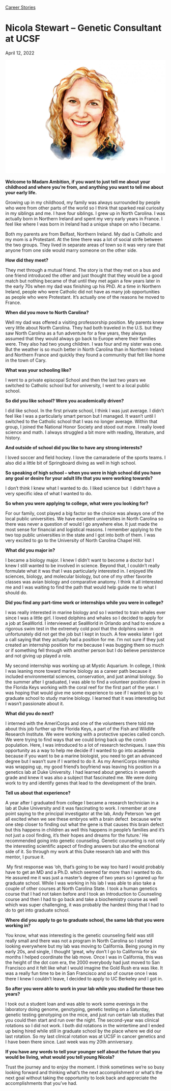 [//]: # (title: Nicola Stewart –Genetic Consultant at UCSF)
[//]: # (url: https://madamambition.com/genetic-consultant-at-ucsf/)
[//]: # (filename: genetic-consultant-at-ucsf.md)
[//]: # (main_image: /articles/images/Nicola-Stewart-image-01-madam-ambition-water-color-scaled-1.jpeg)

[Career Stories](https://madamambition.com/category/career-stories/)

Nicola Stewart – Genetic Consultant at UCSF
===========================================

April 12, 2022

![](/articles/images/Nicola-Stewart-image-01-madam-ambition-water-color-scaled-1.jpeg "Nicola Stewart - image 01 madam-ambition-water-color-scaled")

**Welcome to Madam Ambition, if you want to just tell me about your childhood and where you’re from, and anything you want to tell me about your early life.**

Growing up in my childhood, my family was always surrounded by people who were from other parts of the world so I think that sparked real curiosity in my siblings and me. I have four siblings. I grew up in North Carolina. I was actually born in Northern Ireland and spent my very early years in France. I feel like where I was born in Ireland had a unique shape on who I became.

Both my parents are from Belfast, Northern Ireland. My dad is Catholic and my mom is a Protestant. At the time there was a lot of social strife between the two groups. They lived in separate areas of town so it was very rare that anyone from one side would marry someone on the other side.

**How did they meet?**

They met through a mutual friend. The story is that they met on a bus and one friend introduced the other and just thought that they would be a good match but nothing became of that until they met again a few years later in the early 70s when my dad was finishing up his PhD. At a time in Northern Ireland, people who were Catholic did not have as many job opportunities as people who were Protestant. It’s actually one of the reasons he moved to France.

**When did you move to North Carolina?**

Well my dad was offered a visiting professorship position. My parents knew very little about North Carolina. They had both traveled in the U.S. but they saw North Carolina as a fun adventure for a few years, they always assumed that they would always go back to Europe where their families were. They also had two young children. I was four and my sister was one. But the weather is so much better in North Carolina than in Northern Ireland and Northern France and quickly they found a community that felt like home in the town of Cary.

**What was your schooling like?**

I went to a private episcopal School and then the last two years we switched to Catholic school but for university, I went to a local public school.

**So did you like school? Were you academically driven?**

I did like school. In the first private school, I think I was just average. I didn’t feel like I was a particularly smart person but I managed. It wasn’t until I switched to the Catholic school that I was no longer average. Within that group, I joined the National Honor Society and stood out more. I really loved science and math. I always struggled a bit more with reading, literature, and history.

**And outside of school did you like to have any strong interests?**

I loved soccer and field hockey. I love the camaraderie of the sports teams. I also did a little bit of Springboard diving as well in high school.

**So speaking of high school – when you were in high school did you have any goal or desire for your adult life that you were working towards?**

I don’t think I knew what I wanted to do. I liked science but  I didn’t have a very specific idea of what I wanted to do.

**So when you were applying to college, what were you looking for?**

For our family, cost played a big factor so the choice was always one of the local public universities. We have excellent universities in North Carolina so there was never a question of would I go anywhere else. It just made the most sense for financial and logistical reasons. I remember applying to the two top public universities in the state and I got into both of them. I was very excited to go to the University of North Carolina Chapel Hill.

**What did you major in?**

I became a biology major. I knew I didn’t want to become a doctor but I knew I still wanted to be involved in science. Beyond that, I couldn’t really formulate what it was that I was particularly interested in. I enjoyed life sciences, biology, and molecular biology, but one of my other favorite classes was avian biology and comparative anatomy. I think it all interested me and I was waiting to find the path that would help guide me to what I should do.

**Did you find any part-time work or internships while you were in college?**

I was really interested in marine biology and so I wanted to train whales ever since I was a little girl. I loved dolphins and whales so I decided to apply for a job at SeaWorld. I interviewed at SeaWorld in Orlando and had to endure a rigorous swim test in the extremely cold pool that the dolphins swim in unfortunately did not get the job but I kept in touch. A few weeks later I got a call saying that they actually had a position for me. I’m not sure if they just created an internship position for me because I was bugging them so much or if something fell through with another person but I do believe persistence and not giving up played a role.

My second internship was working up at Mystic Aquarium. In college, I think I was leaning more toward marine biology as a career path because it included environmental sciences, conservation, and just animal biology. So the summer after I graduated, I was able to find a volunteer position down in the Florida Keys working with the coral reef for the first part of the year. I was hoping that would give me some experience to see if I wanted to go to graduate school to study marine biology. I learned that it was interesting but I wasn’t passionate about it.

**What did you do next?**

I interned with the AmeriCorps and one of the volunteers there told me about this job further up the Florida Keys, a part of the Fish and Wildlife Research Institute. We were working with a protective species called conch. We were trying to find ways that we could bring back up the conch population. Here, I was introduced to a lot of research techniques. I saw this opportunity as a way to help me decide if I wanted to go into academia because if you want to be a marine biologist, you need to get an advanced degree but I wasn’t sure if I wanted to do it. As my AmeriCorps internship was wrapping up, my good friend’s boyfriend was leaving his position in a genetics lab at Duke University. I had learned about genetics in seventh grade and knew it was also a subject that fascinated me. We were doing work to try and identify genes that lead to the development of the brain.

**Tell us about that experience?**

A year after I graduated from college I became a research technician in a lab at Duke University and it was fascinating to work. I remember at one point saying to the principal investigator at the lab, Andy Peterson ‘we get all excited when we see these embryos with a brain defect  because we’re one step closer to finding out what the gene is that causes this brain defect but this happens in children as well this happens in people’s families and it’s not just a cool finding, it’s their hopes and dreams for the future.’ He recommended going into genetic counseling. Genetic counseling is not only the interesting scientific aspect of finding answers but also the emotional side of it. So through my work at this Duke research lab and with this mentor, I pursue it.

 My first response was ‘oh, that’s going to be way too hard I would probably have to get an MD and a Ph.D. which seemed far more than I wanted to do. He assured me it was just a master’s degree of two years so I geared up for graduate school. While I was working in his lab I was able to also take a couple of other courses at North Carolina State. I took a human genetics course that I had not taken before and I took an Introduction to Counseling course and then I had to go back and take a biochemistry course as well which was super challenging, it was probably the hardest thing that I had to do to get into graduate school.

**Where did you apply to go to graduate school, the same lab that you were working in?**

You know, what was interesting is the genetic counseling field was still really small and there was not a program in North Carolina so I started looking everywhere but my lab was moving to California. Being young in my early 20s, and single, I thought ‘great, why don’t I go to California for six months I helped coordinate the lab move. Once I was in California, this was the height of the dot com era, the 2000 everybody had just moved to San Francisco and it felt like what I would imagine the Gold Rush era was like. It was a really fun time to be in San Francisco and so of course once I was there I knew I couldn’t leave, I decided to apply to UC Berkeley and I got in.

**So after you were able to work in your lab while you studied for those two years?**

I took out a student loan and was able to work some evenings in the laboratory ​doing genome, genotyping, genetic testing on a Saturday, genetic testing genotyping on the mice, and just run certain lab studies that you could then start and run over the night. The second-year was clinical rotations so I did not work. I both did rotations in the wintertime and I ended up being hired while still in graduate school by the place where we did our last rotation. So my last clinical rotation was at UCSF in cancer genetics and I have been there since. Last week was my 20th anniversary.

**If you have any words to tell your younger self about the future that you would be living, what would you tell young Nicola?**

Trust the journey and to enjoy the moment. I think sometimes we’re so busy looking forward and thinking what’s the next accomplishment or what’s the next goal without taking the opportunity to look back and appreciate the accomplishments that you’ve had.